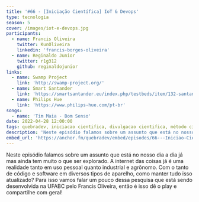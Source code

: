 ```yaml
---
title: '#66 - [Iniciação Científica] IoT & Devops'
type: tecnologia
season: 5
cover: /images/iot-e-devops.jpg
participants:
  - name: Francis Oliveira
    twitter: KunOliveira
    linkedin: 'francis-borges-oliveira'
  - name: Reginaldo Junior
    twitter: r1g312
    github: reginaldojunior
links:
  - name: Swamp Project 
    link: 'http://swamp-project.org/'
  - name: Smart Santander
    link: 'https://smartsantander.eu/index.php/testbeds/item/132-santander-summary'
  - name: Philips Hue
    link: 'https://www.philips-hue.com/pt-br'
songs:
  - name: 'Tim Maia - Bom Senso' 
date: 2022-04-28 12:00:00
tags: quebradev, iniciacao cientifica, divulgacao cientifica, método cientifico, iot, devops, internet das coisas, internet of things
description: 'Neste episódio falamos sobre um assunto que está no nosso dia a dia já mas ainda tem muito o que ser explorado. A internet das coisas já é uma realidade tanto em uso pessoal quanto industrial e agrônomo.'
embed_url: 'https://anchor.fm/quebradev/embed/episodes/66---Iniciao-Cientfica-IoT--Devops-e1hpqsf'
---
```


Neste episódio falamos sobre um assunto que está no nosso dia a dia já mas ainda tem muito o que ser explorado. A internet das coisas já é uma realidade tanto em uso pessoal quanto industrial e agrônomo.
Com o tanto de código e software em diversos tipos de aparelho, como manter tudo isso atualizado? Para isso vamos falar um pouco dessa pesquisa que está sendo desenvolvida na UFABC pelo Francis Oliveira, então é isso dê o play e compartilhe com geral! 
